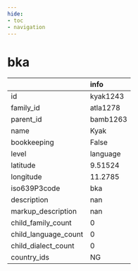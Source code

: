 ```yaml
---
hide:
- toc
- navigation
---
```

# bka
|                      | info     |
|:---------------------|:---------|
| id                   | kyak1243 |
| family_id            | atla1278 |
| parent_id            | bamb1263 |
| name                 | Kyak     |
| bookkeeping          | False    |
| level                | language |
| latitude             | 9.51524  |
| longitude            | 11.2785  |
| iso639P3code         | bka      |
| description          | nan      |
| markup_description   | nan      |
| child_family_count   | 0        |
| child_language_count | 0        |
| child_dialect_count  | 0        |
| country_ids          | NG       |